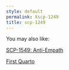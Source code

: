 ```yaml
---
style: default
permalink: Xscp-1249
title: scp-1249
---
```

You may also like:

[SCP-1549: Anti-Empath](http://scp-wiki.net/scp-1549)

[First Quarto](http://scp-wiki.net/first-quarto)
